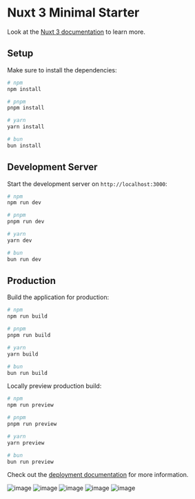 # Nuxt 3 Minimal Starter

Look at the [Nuxt 3 documentation](https://nuxt.com/docs/getting-started/introduction) to learn more.

## Setup

Make sure to install the dependencies:

```bash
# npm
npm install

# pnpm
pnpm install

# yarn
yarn install

# bun
bun install
```

## Development Server

Start the development server on `http://localhost:3000`:

```bash
# npm
npm run dev

# pnpm
pnpm run dev

# yarn
yarn dev

# bun
bun run dev
```

## Production

Build the application for production:

```bash
# npm
npm run build

# pnpm
pnpm run build

# yarn
yarn build

# bun
bun run build
```

Locally preview production build:

```bash
# npm
npm run preview

# pnpm
pnpm run preview

# yarn
yarn preview

# bun
bun run preview
```

Check out the [deployment documentation](https://nuxt.com/docs/getting-started/deployment) for more information.

![image](https://github.com/zanondev/landpage-simple-nuxt3/assets/109632699/f91aeb22-92e0-4aa1-b4b7-0242a0ea7514)
![image](https://github.com/zanondev/landpage-simple-nuxt3/assets/109632699/96b4e685-bd45-4fec-9fd4-2509f5a49e33)
![image](https://github.com/zanondev/landpage-simple-nuxt3/assets/109632699/8794e7e4-1009-49d0-9068-b911d19b0592)
![image](https://github.com/zanondev/landpage-simple-nuxt3/assets/109632699/55ae32fd-9fa8-4709-8d28-e84db3ae57ff)
![image](https://github.com/zanondev/landpage-simple-nuxt3/assets/109632699/e4b5047a-34f7-4c34-9f8c-76ad4e7ac863)








